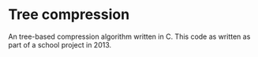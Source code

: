 # Tree compression
An tree-based compression algorithm written in C. 
This code as written as part of a school project in 2013.